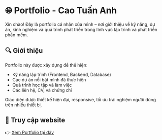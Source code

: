 # 🌐 Portfolio - Cao Tuấn Anh

Xin chào! Đây là portfolio cá nhân của mình – nơi giới thiệu về kỹ năng, dự án, kinh nghiệm và quá trình phát triển trong lĩnh vực lập trình và phát triển phần mềm.

## 🔍 Giới thiệu

Portfolio này được xây dựng để thể hiện:

- Kỹ năng lập trình (Frontend, Backend, Database)
- Các dự án nổi bật mình đã thực hiện
- Quá trình học tập và làm việc
- Các liên hệ, CV, và chứng chỉ

Giao diện được thiết kế hiện đại, responsive, tối ưu trải nghiệm người dùng trên nhiều thiết bị.

## 🚀 Truy cập website

👉 [Xem Portfolio tại đây](https://portfolio-cao-anh.vercel.app/)